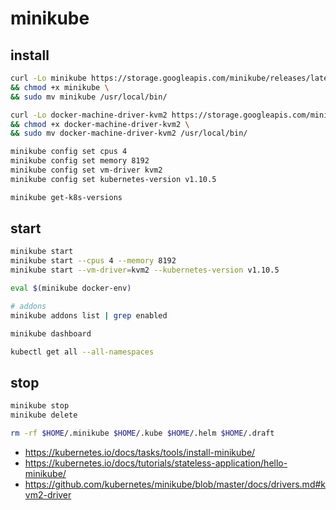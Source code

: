 # minikube

## install

```bash
curl -Lo minikube https://storage.googleapis.com/minikube/releases/latest/minikube-linux-amd64 \
&& chmod +x minikube \
&& sudo mv minikube /usr/local/bin/

curl -Lo docker-machine-driver-kvm2 https://storage.googleapis.com/minikube/releases/latest/docker-machine-driver-kvm2 \
&& chmod +x docker-machine-driver-kvm2 \
&& sudo mv docker-machine-driver-kvm2 /usr/local/bin/

minikube config set cpus 4
minikube config set memory 8192
minikube config set vm-driver kvm2
minikube config set kubernetes-version v1.10.5

minikube get-k8s-versions
```

## start

```bash
minikube start
minikube start --cpus 4 --memory 8192
minikube start --vm-driver=kvm2 --kubernetes-version v1.10.5

eval $(minikube docker-env)

# addons
minikube addons list | grep enabled

minikube dashboard

kubectl get all --all-namespaces
```

## stop

```bash
minikube stop
minikube delete

rm -rf $HOME/.minikube $HOME/.kube $HOME/.helm $HOME/.draft
```

* <https://kubernetes.io/docs/tasks/tools/install-minikube/>
* <https://kubernetes.io/docs/tutorials/stateless-application/hello-minikube/>
* <https://github.com/kubernetes/minikube/blob/master/docs/drivers.md#kvm2-driver>

